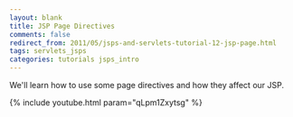 ```yaml
---           
layout: blank
title: JSP Page Directives
comments: false
redirect_from: 2011/05/jsps-and-servlets-tutorial-12-jsp-page.html
tags: servlets_jsps
categories: tutorials jsps_intro
---
```


We'll learn how to use some page directives and how they affect our JSP.

{% include youtube.html param="qLpm1Zxytsg" %}